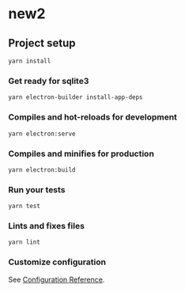 # new2

## Project setup
```
yarn install
```

### Get ready for sqlite3
```
yarn electron-builder install-app-deps
```

### Compiles and hot-reloads for development
```
yarn electron:serve
```

### Compiles and minifies for production
```
yarn electron:build
```

### Run your tests
```
yarn test
```

### Lints and fixes files
```
yarn lint
```

### Customize configuration
See [Configuration Reference](https://cli.vuejs.org/config/).
